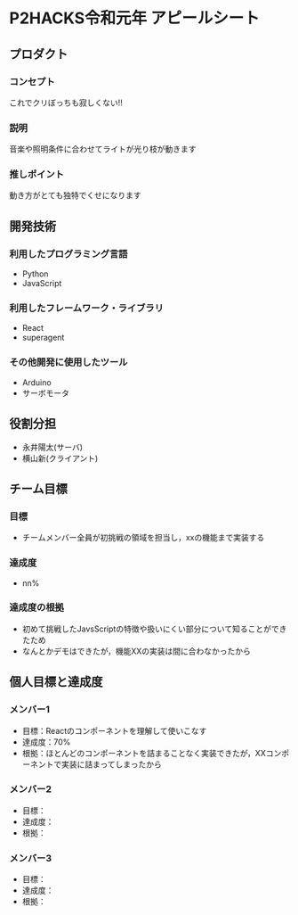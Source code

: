# P2HACKS令和元年 アピールシート

## プロダクト

### コンセプト
これでクリぼっちも寂しくない!!

### 説明
音楽や照明条件に合わせてライトが光り枝が動きます

### 推しポイント
動き方がとても独特でくせになります

## 開発技術

### 利用したプログラミング言語
- Python
- JavaScript

### 利用したフレームワーク・ライブラリ
- React
- superagent

### その他開発に使用したツール
- Arduino
- サーボモータ

## 役割分担
- 永井陽太(サーバ)
- 横山新(クライアント)

## チーム目標

### 目標
- チームメンバー全員が初挑戦の領域を担当し，xxの機能まで実装する

### 達成度
- nn%

### 達成度の根拠
- 初めて挑戦したJavsScriptの特徴や扱いにくい部分について知ることができたため
- なんとかデモはできたが，機能XXの実装は間に合わなかったから

## 個人目標と達成度

### メンバー1
- 目標：Reactのコンポーネントを理解して使いこなす
- 達成度：70%
- 根拠：ほとんどのコンポーネントを詰まることなく実装できたが，XXコンポーネントで実装に詰まってしまったから

### メンバー2
- 目標：
- 達成度：
- 根拠：

### メンバー3
- 目標：
- 達成度：
- 根拠：
